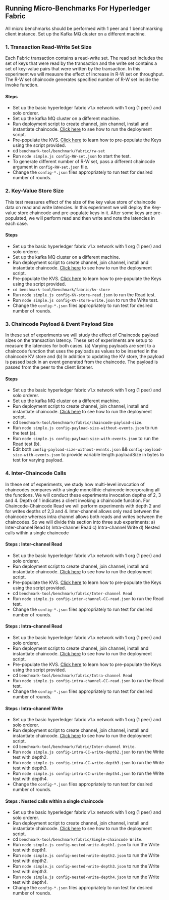 ## Running Micro-Benchmarks For Hyperledger Fabric
 All micro benchmarks should be performed with 1 peer and 1 benchmarking client instance. 
 Set up the Kafka MQ cluster on a different machine.

### 1. Transaction Read-Write Set Size 
Each Fabric transaction contains a read-write set. The read set includes the set of keys that were read by the transaction and the write set contains a set of key-value pairs that were written by the transaction. In this experiment we will meausre the effect of increase in R-W set on throughput. 
The R-W set chaincode generates specified number of R-W set inside the invoke function. 

#### Steps
   * Set up the basic hyperledger fabric v1.x network with 1 org (1 peer) and solo orderer.
   * Set up the kafka MQ cluster on a different machine.
   * Run deployment script to create channel, join channel, install and instantiate chaincode. [Click here](./deployment-doc.md) to see how to run the deployment script.
   * Pre-populate the KVS. [Click here](./prepopulate-doc.md) to learn how to pre-populate the Keys using the script provided.
   * cd `benchmark-tool/benchmark/fabric/rw-set`
   * Run `node simple.js config-RW-set.json` to start the test. 
   * To generate different number of R-W set, pass a different chaincode argument in `config-RW-set.json` file.
   * Change the `config-*.json` files appropriately to run test for desired number of rounds. 


### 2. Key-Value Store Size 
This test measures effect of the size of the key value store of chaincode data on read and write latencies. In this experiment we will deploy the Key-value store chaincode and pre-populate keys in it. After some keys are pre-populated, we will perform read and then write and note the latencies in each case. 

#### Steps
   * Set up the basic hyperledger fabric v1.x network with 1 org (1 peer) and solo orderer.
   * Set up the kafka MQ cluster on a different machine.
   * Run deployment script to create channel, join channel, install and instantiate chaincode. [Click here](./deployment-doc.md) to see how to run the deployment script.
   * Pre-populate the KVS. [Click here](./prepopulate-doc.md) to learn how to pre-populate the Keys using the script provided. 
   * `cd benchmark-tool/benchmark/fabric/kv-store` 
   * Run `node simple.js config-KV-store-read.json` to run the Read test.
   * Run `node simple.js config-KV-store-write.json` to run the Write test.
   * Change the `config-*.json` files appropriately to run test for desired number of rounds.  

### 3. Chaincode Payload & Event Payload Size 
In these set of experiments we will study the effect of Chaincode payload sizes on the transaction latency. These set of experiments are setup to measure the latencies for both cases. (a) Varying payloads are sent to a chaincode function that uses the payloads as values to be inserted in the chaincode KV store and (b) In addition to updating the KV store, the payload is passed back in an event generated from the chaincode. The payload is passed from the peer to the client listener.

#### Steps
   * Set up the basic hyperledger fabric v1.x network with 1 org (1 peer) and solo orderer.
   * Set up the kafka MQ cluster on a different machine.
   * Run deployment script to create channel, join channel, install and instantiate chaincode. [Click here](./deployment-doc.md) to see how to run the deployment script.
  * cd `benchmark-tool/benchmark/fabric/chaincode-payload-size`. 
  * Run `node simple.js config-payload-size-without-events.json` to run the test (a).
  * Run `node simple.js config-payload-size-with-events.json` to run the Read test (b).
  * Edit both `config-payload-size-without-evnnts.json` && `config-payload-size-with-events.json` to provide variable length payloadSize in bytes to test for varying payload.

### 4. Inter-Chaincode Calls 
In these set of experiments, we study how multi-level invocation of chaincodes compares with a single monolithic chaincode incorporating all the functions. We will conduct these experiments invocation depths of 2, 3 and 4. Depth of 1 indicates a client invoking a chaincode function. For Chaincode-Chaincode Read we will perform experiments with depth 2 and for writes depths of 2,3 and 4. Inter-channel allows only read between the chaincode whereas intra channel allows both reads and writes between the chaincodes. So we will divide this section into three sub experiments:
a) Inter-channel Read
b) Intra-channel Read
c) Intra-channel Write
d) Nested calls within a single chaincode

#### Steps : Inter-channel Read
   * Set up the basic hyperledger fabric v1.x network with 1 org (1 peer) and solo orderer.
   * Run deployment script to create channel, join channel, install and instantiate chaincode. [Click here](./deployment-doc.md) to see how to run the deployment script. 
   * Pre-populate the KVS. [Click here](./prepopulate-doc.md) to learn how to pre-populate the Keys using the script provided.
   * cd `benchmark-tool/benchmark/fabric/Inter-channel Read`
   * Run `node simple.js config-inter-channel-CC-read.json` to run the Read test.
   * Change the `config-*.json` files appropriately to run test for desired number of rounds. 

#### Steps : Intra-channel Read
   * Set up the basic hyperledger fabric v1.x network with 1 org (1 peer) and solo orderer.
   * Run deployment script to create channel, join channel, install and instantiate chaincode. [Click here](./deployment-doc.md) to see how to run the deployment script. 
   * Pre-populate the KVS. [Click here](./prepopulate-doc.md) to learn how to pre-populate the Keys using the script provided.
   * cd `benchmark-tool/benchmark/fabric/Intra-channel Read`
   * Run `node simple.js config-intra-channel-CC-read.json` to run the Read test.
   * Change the `config-*.json` files appropriately to run test for desired number of rounds. 

#### Steps : Intra-channel Write
   * Set up the basic hyperledger fabric v1.x network with 1 org (1 peer) and solo orderer.
   * Run deployment script to create channel, join channel, install and instantiate chaincode. [Click here](./deployment-doc.md) to see how to run the deployment script.
   * cd `benchmark-tool/benchmark/fabric/Inter-channel Write`. 
   * Run `node simple.js config-intra-CC-write-depth2.json` to run the Write test with depth2.
   * Run `node simple.js config-intra-CC-write-depth3.json` to run the Write test with depth3.
   * Run `node simple.js config-intra-CC-write-depth4.json` to run the Write test with depth4.
   * Change the `config-*.json` files appropriately to run test for desired number of rounds.  

#### Steps : Nested calls within a single chaincode
   * Set up the basic hyperledger fabric v1.x network with 1 org (1 peer) and solo orderer.
   * Run deployment script to create channel, join channel, install and instantiate chaincode. [Click here](./deployment-doc.md) to see how to run the deployment script.
   * cd `benchmark-tool/benchmark/fabric/Single-chaincode Write`. 
   * Run `node simple.js config-nested-write-depth1.json` to run the Write test with depth1.
   * Run `node simple.js config-nested-write-depth2.json` to run the Write test with depth2.
   * Run `node simple.js config-nested-write-depth3.json` to run the Write test with depth3.
   * Run `node simple.js config-nested-write-depth4.json` to run the Write test with depth4.
   * Change the `config-*.json` files appropriately to run test for desired number of rounds. 
  
